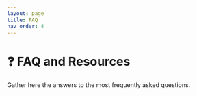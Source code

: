 ```yaml
---
layout: page
title: FAQ
nav_order: 4
---
```


# ❓ FAQ and Resources

Gather here the answers to the most frequently asked questions.
